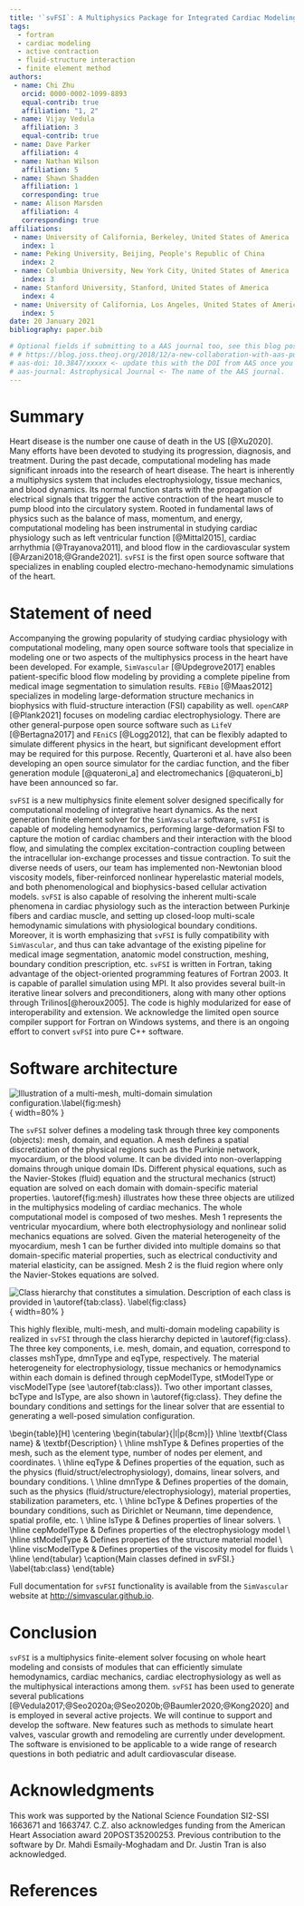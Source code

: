 ```yaml
---
title: '`svFSI`: A Multiphysics Package for Integrated Cardiac Modeling'
tags:
  - fortran
  - cardiac modeling
  - active contraction
  - fluid-structure interaction
  - finite element method
authors:
 - name: Chi Zhu
   orcid: 0000-0002-1099-8893
   equal-contrib: true
   affiliation: "1, 2"
 - name: Vijay Vedula
   affiliation: 3
   equal-contrib: true
 - name: Dave Parker
   affiliation: 4
 - name: Nathan Wilson
   affiliation: 5
 - name: Shawn Shadden
   affiliation: 1
   corresponding: true
 - name: Alison Marsden
   affiliation: 4
   corresponding: true
affiliations:
 - name: University of California, Berkeley, United States of America
   index: 1
 - name: Peking University, Beijing, People's Republic of China
   index: 2
 - name: Columbia University, New York City, United States of America
   index: 3
 - name: Stanford University, Stanford, United States of America
   index: 4
 - name: University of California, Los Angeles, United States of America
   index: 5
date: 20 January 2021
bibliography: paper.bib

# Optional fields if submitting to a AAS journal too, see this blog post:
# # https://blog.joss.theoj.org/2018/12/a-new-collaboration-with-aas-publishing
# aas-doi: 10.3847/xxxxx <- update this with the DOI from AAS once you know it.
# aas-journal: Astrophysical Journal <- The name of the AAS journal.
---
```


# Summary

Heart disease is the number one cause of death in the US [@Xu2020]. Many efforts have been devoted to studying its progression, diagnosis, and treatment. During the past decade, computational modeling has made significant inroads into the research of heart disease. The heart is inherently a multiphysics system that includes electrophysiology, tissue mechanics, and blood dynamics. Its normal function starts with the propagation of electrical signals that trigger the active contraction of the heart muscle to pump blood into the circulatory system. Rooted in fundamental laws of physics such as the balance of mass, momentum, and energy, computational modeling has been instrumental in studying cardiac physiology such as left ventricular function [@Mittal2015], cardiac arrhythmia [@Trayanova2011], and blood flow in the cardiovascular system [@Arzani2018;@Grande2021]. `svFSI` is the first open source software that specializes in enabling coupled electro-mechano-hemodynamic simulations of the heart.

# Statement of need

Accompanying the growing popularity of studying cardiac physiology with computational modeling, many open source software tools that specialize in modeling one or two aspects of the multiphysics process in the heart have been developed. For example, `SimVascular` [@Updegrove2017] enables patient-specific blood flow modeling by providing a complete pipeline from medical image segmentation to simulation results. `FEBio` [@Maas2012] specializes in modeling large-deformation structure mechanics in biophysics with fluid-structure interaction (FSI) capability as well. `openCARP` [@Plank2021] focuses on modeling cardiac electrophysiology. There are other general-purpose open source software such as `LifeV` [@Bertagna2017] and `FEniCS` [@Logg2012], that can be flexibly adapted to simulate different physics in the heart, but significant development effort may be required for this purpose. Recently, Quarteroni et al. have also been developing an open source simulator for the cardiac function, and the fiber generation module [@quateroni_a] and electromechanics [@quateroni_b] have been announced so far.

`svFSI` is a new multiphysics finite element solver designed specifically for computational modeling of integrative heart dynamics. As the next generation finite element solver for the `SimVascular` software, `svFSI` is capable of modeling hemodynamics, performing large-deformation FSI to capture the motion of cardiac chambers and their interaction with the blood flow, and simulating the complex excitation-contraction coupling between the intracellular ion-exchange processes and tissue contraction. To suit the diverse needs of users, our team has implemented non-Newtonian blood viscosity models, fiber-reinforced nonlinear hyperelastic material models, and both phenomenological and biophysics-based cellular activation models. `svFSI` is also capable of resolving the inherent multi-scale phenomena in cardiac physiology such as the interaction between Purkinje fibers and cardiac muscle, and setting up closed-loop multi-scale hemodynamic simulations with physiological boundary conditions. Moreover, it is worth emphasizing that `svFSI` is fully compatibility with `SimVascular`, and thus can take advantage of the existing pipeline for medical image segmentation, anatomic model construction, meshing, boundary condition prescription, etc. `svFSI` is written in Fortran, taking advantage of the object-oriented programming features of Fortran 2003. It is capable of parallel simulation using MPI. It also provides several built-in iterative linear solvers and preconditioners, along with many other options through Trilinos[@heroux2005]. The code is highly modularized for ease of interoperability and extension. We acknowledge the limited open source compiler support for Fortran on Windows systems, and there is an ongoing effort to convert `svFSI` into pure C++ software.

# Software architecture

![Illustration of a multi-mesh, multi-domain simulation configuration.\label{fig:mesh}](Mesh.png){ width=80% }

The `svFSI` solver defines a modeling task through three key components (objects): mesh, domain, and equation. A mesh defines a spatial discretization of the physical regions such as the Purkinje network, myocardium, or the blood volume. It can be divided into non-overlapping domains through unique domain IDs. Different physical equations, such as the Navier-Stokes (fluid) equation and the structural mechanics (struct) equation are solved on each domain with domain-specific material properties. \autoref{fig:mesh} illustrates how these three objects are utilized in the multiphysics modeling of cardiac mechanics. The whole computational model is composed of two meshes. Mesh 1 represents the ventricular myocardium, where both electrophysiology and nonlinear solid mechanics equations are solved. Given the material heterogeneity of the myocardium, mesh 1 can be further divided into multiple domains so that domain-specific material properties, such as electrical conductivity and material elasticity, can be assigned. Mesh 2 is the fluid region where only the Navier-Stokes equations are solved.

![Class hierarchy that constitutes a simulation. Description of each class is provided in \autoref{tab:class}. \label{fig:class}](Class.png){ width=80% }

This highly flexible, multi-mesh, and multi-domain modeling capability is realized in `svFSI` through the class hierarchy depicted in \autoref{fig:class}. The three key components, i.e. mesh, domain, and equation, correspond to classes mshType, dmnType and eqType, respectively. The material heterogeneity for electrophysiology, tissue mechanics or hemodynamics within each domain is defined through cepModelType, stModelType or viscModelType (see \autoref{tab:class}). Two other important classes, bcType and lsType, are also shown in \autoref{fig:class}. They define the boundary conditions and settings for the linear solver that are essential to generating a well-posed simulation configuration.

\begin{table}[H]
  \centering
  \begin{tabular}{|l|p{8cm}|}
  \hline
   \textbf{Class name} &  \textbf{Description}  \\ \hline
   mshType       &  Defines properties of the mesh, such as the element type, number of nodes per element, and coordinates. \\ \hline
   eqType        &  Defines properties of the equation, such as the physics (fluid/struct/electrophysiology), domains, linear solvers, and boundary conditions. \\ \hline
   dmnType       &  Defines properties of the domain, such as the physics (fluid/structure/electrophysiology), material properties, stabilization parameters, etc. \\ \hline
   bcType        &  Defines properties of the boundary conditions, such as Dirichlet or Neumann, time dependence, spatial profile, etc. \\ \hline
   lsType        &  Defines properties of linear solvers. \\ \hline
   cepModelType  &  Defines properties of the electrophysiology model \\ \hline
   stModelType   &  Defines properties of the structure material model \\ \hline
   viscModelType &  Defines properties of the viscosity model for fluids \\ \hline
  \end{tabular}
  \caption{Main classes defined in svFSI.}
  \label{tab:class}
\end{table}

Full documentation for `svFSI` functionality is available from the `SimVascular` website at http://simvascular.github.io.

# Conclusion
`svFSI` is a multiphysics finite-element solver focusing on whole heart modeling and consists of modules that can efficiently simulate hemodynamics, cardiac mechanics, cardiac electrophysiology as well as the multiphysical interactions among them. `svFSI` has been used to generate several publications [@Vedula2017;@Seo2020a;@Seo2020b;@Baumler2020;@Kong2020] and is employed in several active projects. We will continue to support and develop the software. New features such as methods to simulate heart valves, vascular growth and remodeling are currently under development. The software is envisioned to be applicable to a wide range of research questions in both pediatric and adult cardiovascular disease. 

# Acknowledgments

This work was supported by the National Science Foundation SI2-SSI 1663671 and 1663747. C.Z. also acknowledges funding from the American Heart Association award 20POST35200253. Previous contribution to the software by Dr. Mahdi Esmaily-Moghadam and Dr. Justin Tran is also acknowledged.

# References
